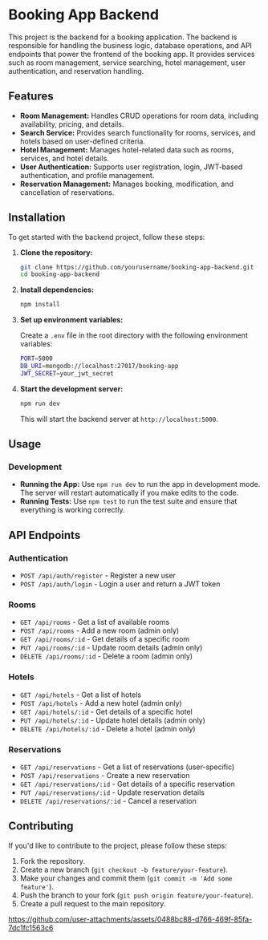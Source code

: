
# Booking App Backend

This project is the backend for a booking application. The backend is responsible for handling the business logic, database operations, and API endpoints that power the frontend of the booking app. It provides services such as room management, service searching, hotel management, user authentication, and reservation handling.



## Features

- **Room Management:** Handles CRUD operations for room data, including availability, pricing, and details.
- **Search Service:** Provides search functionality for rooms, services, and hotels based on user-defined criteria.
- **Hotel Management:** Manages hotel-related data such as rooms, services, and hotel details.
- **User Authentication:** Supports user registration, login, JWT-based authentication, and profile management.
- **Reservation Management:** Manages booking, modification, and cancellation of reservations.



## Installation

To get started with the backend project, follow these steps:

1. **Clone the repository:**

   ```bash
   git clone https://github.com/yourusername/booking-app-backend.git
   cd booking-app-backend
   ```

2. **Install dependencies:**

   ```bash
   npm install
   ```

3. **Set up environment variables:**

   Create a `.env` file in the root directory with the following environment variables:

   ```bash
   PORT=5000
   DB_URI=mongodb://localhost:27017/booking-app
   JWT_SECRET=your_jwt_secret
   ```

4. **Start the development server:**

   ```bash
   npm run dev
   ```

   This will start the backend server at `http://localhost:5000`.

## Usage

### Development

- **Running the App:** Use `npm run dev` to run the app in development mode. The server will restart automatically if you make edits to the code.
- **Running Tests:** Use `npm test` to run the test suite and ensure that everything is working correctly.


## API Endpoints

### Authentication

- `POST /api/auth/register` - Register a new user
- `POST /api/auth/login` - Login a user and return a JWT token

### Rooms

- `GET /api/rooms` - Get a list of available rooms
- `POST /api/rooms` - Add a new room (admin only)
- `GET /api/rooms/:id` - Get details of a specific room
- `PUT /api/rooms/:id` - Update room details (admin only)
- `DELETE /api/rooms/:id` - Delete a room (admin only)

### Hotels

- `GET /api/hotels` - Get a list of hotels
- `POST /api/hotels` - Add a new hotel (admin only)
- `GET /api/hotels/:id` - Get details of a specific hotel
- `PUT /api/hotels/:id` - Update hotel details (admin only)
- `DELETE /api/hotels/:id` - Delete a hotel (admin only)

### Reservations

- `GET /api/reservations` - Get a list of reservations (user-specific)
- `POST /api/reservations` - Create a new reservation
- `GET /api/reservations/:id` - Get details of a specific reservation
- `PUT /api/reservations/:id` - Update reservation details
- `DELETE /api/reservations/:id` - Cancel a reservation

## Contributing

If you'd like to contribute to the project, please follow these steps:

1. Fork the repository.
2. Create a new branch (`git checkout -b feature/your-feature`).
3. Make your changes and commit them (`git commit -m 'Add some feature'`).
4. Push the branch to your fork (`git push origin feature/your-feature`).
5. Create a pull request to the main repository.




https://github.com/user-attachments/assets/0488bc88-d766-469f-85fa-7dc1fc1563c6

